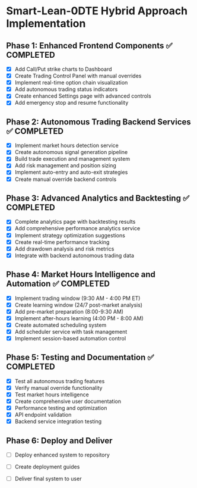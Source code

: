 # Smart-Lean-0DTE Hybrid Approach Implementation

## Phase 1: Enhanced Frontend Components ✅ COMPLETED
- [x] Add Call/Put strike charts to Dashboard
- [x] Create Trading Control Panel with manual overrides
- [x] Implement real-time option chain visualization
- [x] Add autonomous trading status indicators
- [x] Create enhanced Settings page with advanced controls
- [x] Add emergency stop and resume functionality

## Phase 2: Autonomous Trading Backend Services ✅ COMPLETED
- [x] Implement market hours detection service
- [x] Create autonomous signal generation pipeline
- [x] Build trade execution and management system
- [x] Add risk management and position sizing
- [x] Implement auto-entry and auto-exit strategies
- [x] Create manual override backend controls

## Phase 3: Advanced Analytics and Backtesting ✅ COMPLETED
- [x] Complete analytics page with backtesting results
- [x] Add comprehensive performance analytics service
- [x] Implement strategy optimization suggestions
- [x] Create real-time performance tracking
- [x] Add drawdown analysis and risk metrics
- [x] Integrate with backend autonomous trading data

## Phase 4: Market Hours Intelligence and Automation ✅ COMPLETED
- [x] Implement trading window (9:30 AM - 4:00 PM ET)
- [x] Create learning window (24/7 post-market analysis)
- [x] Add pre-market preparation (8:00-9:30 AM)
- [x] Implement after-hours learning (4:00 PM - 8:00 AM)
- [x] Create automated scheduling system
- [x] Add scheduler service with task management
- [x] Implement session-based automation control

## Phase 5: Testing and Documentation ✅ COMPLETED
- [x] Test all autonomous trading features
- [x] Verify manual override functionality  
- [x] Test market hours intelligence
- [x] Create comprehensive user documentation
- [x] Performance testing and optimization
- [x] API endpoint validation
- [x] Backend service integration testing

## Phase 6: Deploy and Deliver
- [ ] Deploy enhanced system to repository
- [ ] Create deployment guides
- [ ] Deliver final system to user

